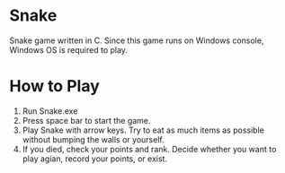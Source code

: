 # Snake
Snake game written in C. Since this game runs on Windows console, Windows OS is required to play.  

# How to Play
1. Run Snake.exe  
2. Press space bar to start the game.
3. Play Snake with arrow keys. Try to eat as much items as possible without bumping the walls or yourself.
4. If you died, check your points and rank. Decide whether you want to play agian,  record your points, or exist.
